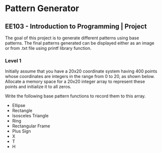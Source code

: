 # Pattern Generator
## EE103 - Introduction to Programming | Project
The goal of this project is to generate different patterns using base patterns. The final patterns generated can be displayed either as an image or from .txt file using printf library function.

### Level 1
Initially assume that you have a 20x20 coordinate system having 400 points whose coordinates are integers in the range from 0 to 20, as shown below. Allocate a memory space for a 20x20 integer array to represent these points and initialize it to all zeros.

Write the following base pattern functions to record them to this array.
- Ellipse
- Rectangle
- Isosceles Triangle
- Ring
- Rectangular Frame
- Plus Sign
- X
- T
- H
